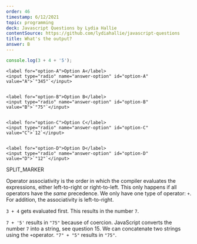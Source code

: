 ```yaml
---
order: 46
timestamp: 6/12/2021
topic: programming
deck: Javascript Questions by Lydia Hallie
contentSource: https://github.com/lydiahallie/javascript-questions
title: What's the output?
answer: B
---
```


  

```javascript
console.log(3 + 4 + '5');
```


    <label for="option-A">Option A</label>
    <input type="radio" name="answer-option" id="option-A" value="A">`"345"`</input>
    

    <label for="option-B">Option B</label>
    <input type="radio" name="answer-option" id="option-B" value="B">`"75"`</input>
    

    <label for="option-C">Option C</label>
    <input type="radio" name="answer-option" id="option-C" value="C">`12`</input>
    

    <label for="option-D">Option D</label>
    <input type="radio" name="answer-option" id="option-D" value="D">`"12"`</input>
    




SPLIT_MARKER

Operator associativity is the order in which the compiler evaluates the expressions, either left-to-right or right-to-left. This only happens if all operators have the _same_ precedence. We only have one type of operator: `+`. For addition, the associativity is left-to-right.

`3 + 4` gets evaluated first. This results in the number `7`.

`7 + '5'` results in `"75"` because of coercion. JavaScript converts the number `7` into a string, see question 15. We can concatenate two strings using the `+`operator. `"7" + "5"` results in `"75"`.



